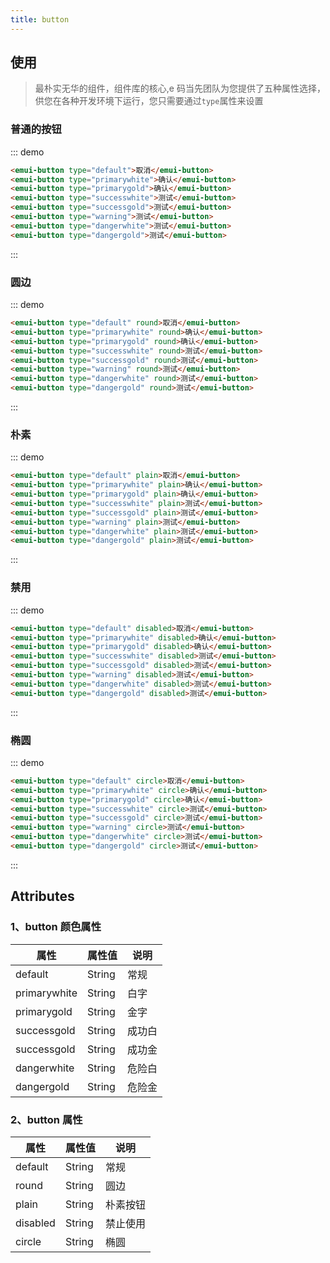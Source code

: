 ```yaml
---
title: button
---
```


## 使用

> 最朴实无华的组件，组件库的核心,e 码当先团队为您提供了五种属性选择，供您在各种开发环境下运行，您只需要通过`type`属性来设置

### 普通的按钮

::: demo
```html
<emui-button type="default">取消</emui-button>
<emui-button type="primarywhite">确认</emui-button>
<emui-button type="primarygold">确认</emui-button>
<emui-button type="successwhite">测试</emui-button>
<emui-button type="successgold">测试</emui-button>
<emui-button type="warning">测试</emui-button>
<emui-button type="dangerwhite">测试</emui-button>
<emui-button type="dangergold">测试</emui-button>
```

:::

### 圆边

::: demo

```html
<emui-button type="default" round>取消</emui-button>
<emui-button type="primarywhite" round>确认</emui-button>
<emui-button type="primarygold" round>确认</emui-button>
<emui-button type="successwhite" round>测试</emui-button>
<emui-button type="successgold" round>测试</emui-button>
<emui-button type="warning" round>测试</emui-button>
<emui-button type="dangerwhite" round>测试</emui-button>
<emui-button type="dangergold" round>测试</emui-button>
```

:::

### 朴素

::: demo

```html
<emui-button type="default" plain>取消</emui-button>
<emui-button type="primarywhite" plain>确认</emui-button>
<emui-button type="primarygold" plain>确认</emui-button>
<emui-button type="successwhite" plain>测试</emui-button>
<emui-button type="successgold" plain>测试</emui-button>
<emui-button type="warning" plain>测试</emui-button>
<emui-button type="dangerwhite" plain>测试</emui-button>
<emui-button type="dangergold" plain>测试</emui-button>
```

:::

### 禁用

::: demo

```html
<emui-button type="default" disabled>取消</emui-button>
<emui-button type="primarywhite" disabled>确认</emui-button>
<emui-button type="primarygold" disabled>确认</emui-button>
<emui-button type="successwhite" disabled>测试</emui-button>
<emui-button type="successgold" disabled>测试</emui-button>
<emui-button type="warning" disabled>测试</emui-button>
<emui-button type="dangerwhite" disabled>测试</emui-button>
<emui-button type="dangergold" disabled>测试</emui-button>
```

:::

### 椭圆

::: demo

```html
<emui-button type="default" circle>取消</emui-button>
<emui-button type="primarywhite" circle>确认</emui-button>
<emui-button type="primarygold" circle>确认</emui-button>
<emui-button type="successwhite" circle>测试</emui-button>
<emui-button type="successgold" circle>测试</emui-button>
<emui-button type="warning" circle>测试</emui-button>
<emui-button type="dangerwhite" circle>测试</emui-button>
<emui-button type="dangergold" circle>测试</emui-button>
```

:::

## Attributes

### 1、button 颜色属性

| 属性         | 属性值 | 说明   |
| ------------ | ------ | ------ |
| default      | String | 常规   |
| primarywhite | String | 白字   |
| primarygold  | String | 金字   |
| successgold  | String | 成功白 |
| successgold  | String | 成功金 |
| dangerwhite  | String | 危险白 |
| dangergold   | String | 危险金 |

### 2、button 属性

| 属性     | 属性值 | 说明     |
| -------- | ------ | -------- |
| default  | String | 常规     |
| round    | String | 圆边     |
| plain    | String | 朴素按钮 |
| disabled | String | 禁止使用 |
| circle   | String | 椭圆     |
